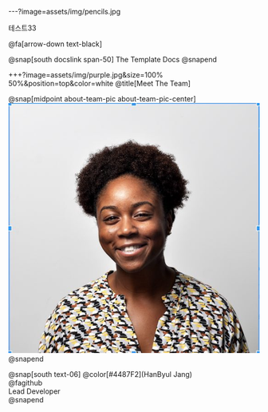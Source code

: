 ---?image=assets/img/pencils.jpg

테스트33

@fa[arrow-down text-black]

@snap[south docslink span-50] The Template Docs @snapend

+++?image=assets/img/purple.jpg&size=100% 50%&position=top&color=white @title[Meet The Team]

@snap[midpoint about-team-pic about-team-pic-center]
![WENDY](assets/img/wendy.jpg)
@snapend

@snap[south text-06]
@color[#4487F2](HanByul Jang)<br>
@fagithub<br>
Lead Developer<br>
@snapend

